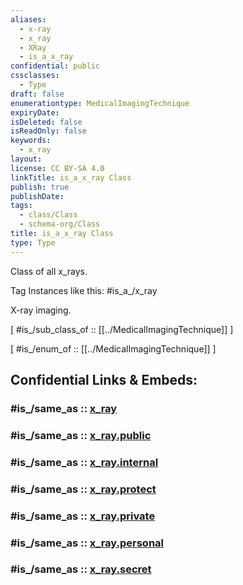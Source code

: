 ```yaml
---
aliases:
  - x-ray
  - x_ray
  - XRay
  - is_a_x_ray
confidential: public
cssclasses:
  - Type
draft: false
enumerationtype: MedicalImagingTechnique
expiryDate:
isDeleted: false
isReadOnly: false
keywords:
  - x_ray
layout:
license: CC BY-SA 4.0
linkTitle: is_a_x_ray Class
publish: true
publishDate:
tags:
  - class/Class
  - schema-org/Class
title: is_a_x_ray Class
type: Type
---
```


Class of all x_rays.

Tag Instances like this: 
#is_a_/x_ray

X-ray imaging.

[ #is_/sub_class_of :: [[../MedicalImagingTechnique]] ]

[ #is_/enum_of :: [[../MedicalImagingTechnique]] ]


## Confidential Links & Embeds: 

### #is_/same_as :: [x_ray](/_Standards/schema-org/Class/is_a_/Intangible/enumeration/medical_enumeration/medical_imaging_technique/x_ray.md) 

### #is_/same_as :: [x_ray.public](/_public/schema-org/Class/is_a_/Intangible/enumeration/medical_enumeration/medical_imaging_technique/x_ray.public.md) 

### #is_/same_as :: [x_ray.internal](/_internal/schema-org/Class/is_a_/Intangible/enumeration/medical_enumeration/medical_imaging_technique/x_ray.internal.md) 

### #is_/same_as :: [x_ray.protect](/_protect/schema-org/Class/is_a_/Intangible/enumeration/medical_enumeration/medical_imaging_technique/x_ray.protect.md) 

### #is_/same_as :: [x_ray.private](/_private/schema-org/Class/is_a_/Intangible/enumeration/medical_enumeration/medical_imaging_technique/x_ray.private.md) 

### #is_/same_as :: [x_ray.personal](/_personal/schema-org/Class/is_a_/Intangible/enumeration/medical_enumeration/medical_imaging_technique/x_ray.personal.md) 

### #is_/same_as :: [x_ray.secret](/_secret/schema-org/Class/is_a_/Intangible/enumeration/medical_enumeration/medical_imaging_technique/x_ray.secret.md)

